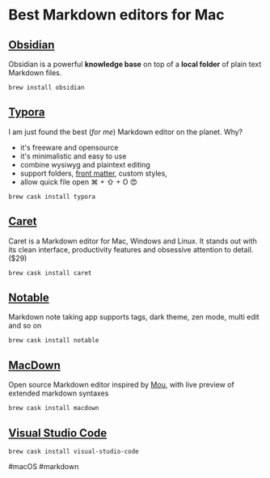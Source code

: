 # Best Markdown editors for Mac

## [Obsidian](https://obsidian.md/)
Obsidian is a powerful **knowledge base** on top of a **local folder** of plain text Markdown files. 

```shell
brew install obsidian
```

## [Typora](https://typora.io/)

I am just found the best (*for me*) Markdown editor on the planet. Why?

- it's freeware and opensource
- it's minimalistic and easy to use
- combine wysiwyg and plaintext editing 
- support folders, [front matter](https://jekyllrb.com/docs/front-matter/), custom styles, 
- allow quick file open ⌘ + ⇧ + O 😍

```shell
brew cask install typora
```

## [Caret](https://caret.io/)

Caret is a Markdown editor for Mac, Windows and Linux. It stands out with its clean interface,
productivity features and obsessive attention to detail. ($29)

```shell
brew cask install caret
```

## [Notable](https://notable.app/)

Markdown note taking app supports tags, dark theme, zen mode, multi edit and so on

```shell
brew cask install notable
```

## [MacDown](https://macdown.uranusjr.com/)

Open source Markdown editor inspired by [Mou](http://25.io/mou/), with live preview of extended markdown syntaxes

```shell
brew cask install macdown
```

## [Visual Studio Code](https://code.visualstudio.com/docs/languages/markdown)

```shell
brew cask install visual-studio-code
```

#macOS #markdown